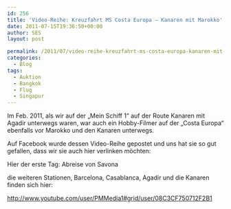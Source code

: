 ```yaml
---
id: 256
title: 'Video-Reihe: Kreuzfahrt MS Costa Europa – Kanaren mit Marokko'
date: 2011-07-15T19:36:50+00:00
author: SES
layout: post

permalink: /2011/07/video-reihe-kreuzfahrt-ms-costa-europa-kanaren-mit-marokko/
categories:
  - Blog
tags:
  - Auktion
  - Bangkok
  - Flug
  - Singapur
---
```

Im Feb. 2011, als wir auf der &#8222;Mein Schiff 1&#8220; auf der Route Kanaren mit Agadir unterwegs waren, war auch ein Hobby-Filmer auf der &#8222;Costa Europa&#8220; ebenfalls vor Marokko und den Kanaren unterwegs.

Auf Facebook wurde dessen Video-Reihe gepostet und uns hat sie so gut gefallen, dass wir sie auch hier verlinken möchten:

Hier der erste Tag: Abreise von Savona


die weiteren Stationen, Barcelona, Casablanca, Agadir und die Kanaren finden sich hier:

<http://www.youtube.com/user/PMMedia1#grid/user/08C3CF750712F2B1>
